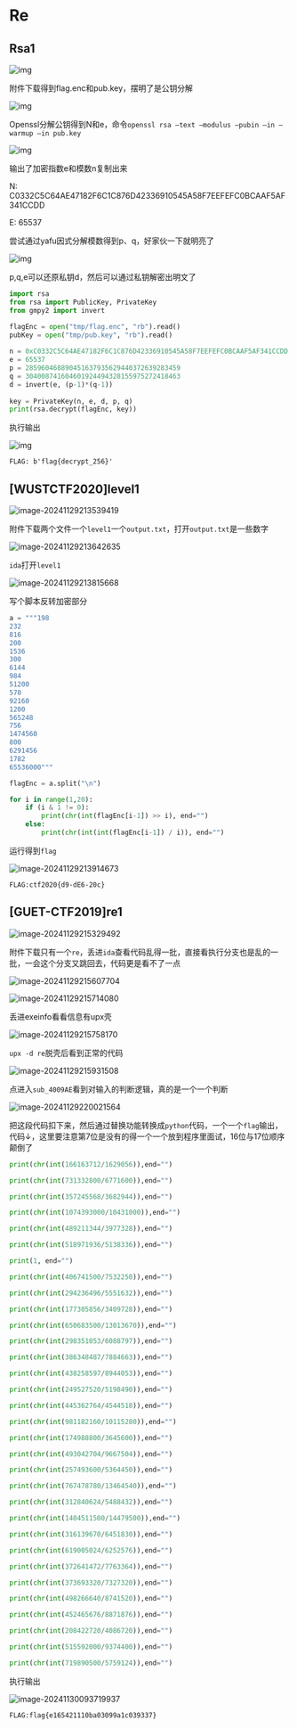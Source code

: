# Re

## Rsa1

![img](img/clip_image001.png)

附件下载得到flag.enc和pub.key，摆明了是公钥分解

![img](img/clip_image003.png)

Openssl分解公钥得到N和e，命令`openssl rsa –text –modulus –pubin –in –warmup –in pub.key`

![img](img/clip_image005.png)

输出了加密指数e和模数n复制出来

N: C0332C5C64AE47182F6C1C876D42336910545A58F7EEFEFC0BCAAF5AF341CCDD

E: 65537

尝试通过yafu因式分解模数得到p、q，好家伙一下就明亮了

![img](img/clip_image007.png)

p,q,e可以还原私钥d，然后可以通过私钥解密出明文了

```python
import rsa
from rsa import PublicKey, PrivateKey
from gmpy2 import invert

flagEnc = open("tmp/flag.enc", "rb").read()
pubKey = open("tmp/pub.key", "rb").read()
 
n = 0xC0332C5C64AE47182F6C1C876D42336910545A58F7EEFEFC0BCAAF5AF341CCDD
e = 65537
p = 285960468890451637935629440372639283459
q = 304008741604601924494328155975272418463
d = invert(e, (p-1)*(q-1))
 
key = PrivateKey(n, e, d, p, q)
print(rsa.decrypt(flagEnc, key))
```

执行输出

![img](img/clip_image009.png)

`FLAG: b'flag{decrypt_256}'`

## [WUSTCTF2020]level1

![image-20241129213539419](img/image-20241129213539419.png)

附件下载两个文件一个`level1`一个`output.txt`，打开`output.txt`是一些数字

![image-20241129213642635](img/image-20241129213642635.png)

`ida`打开`level1`

![image-20241129213815668](img/image-20241129213815668.png)

写个脚本反转加密部分

```python
a = """198
232
816
200
1536
300
6144
984
51200
570
92160
1200
565248
756
1474560
800
6291456
1782
65536000"""

flagEnc = a.split("\n")

for i in range(1,20):
    if (i & 1 != 0):
        print(chr(int(flagEnc[i-1]) >> i), end="")
    else:
        print(chr(int(int(flagEnc[i-1]) / i)), end="")
```

运行得到`flag`

![image-20241129213914673](img/image-20241129213914673.png)

`FLAG:ctf2020{d9-dE6-20c}`

## [GUET-CTF2019]re1

![image-20241129215329492](img/image-20241129215329492.png)



附件下载只有一个`re`，丢进`ida`查看代码乱得一批，直接看执行分支也是乱的一批，一会这个分支又跳回去，代码更是看不了一点

![image-20241129215607704](img/image-20241129215607704.png)

![image-20241129215714080](img/image-20241129215714080.png)

丢进exeinfo看看信息有upx壳

![image-20241129215758170](img/image-20241129215758170.png)

`upx -d re`脱壳后看到正常的代码

![image-20241129215931508](img/image-20241129215931508.png)

点进入`sub_4009AE`看到对输入的判断逻辑，真的是一个一个判断

![image-20241129220021564](img/image-20241129220021564.png)

把这段代码扣下来，然后通过替换功能转换成`python`代码，一个一个`flag`输出，代码↓，这里要注意第7位是没有的得一个一个放到程序里面试，16位与17位顺序颠倒了

```python
print(chr(int(166163712/1629056)),end="")

print(chr(int(731332800/6771600)),end="")

print(chr(int(357245568/3682944)),end="")

print(chr(int(1074393000/10431000)),end="")

print(chr(int(489211344/3977328)),end="")

print(chr(int(518971936/5138336)),end="")

print(1, end="")

print(chr(int(406741500/7532250)),end="")

print(chr(int(294236496/5551632)),end="")

print(chr(int(177305856/3409728)),end="")

print(chr(int(650683500/13013670)),end="")

print(chr(int(298351053/6088797)),end="")

print(chr(int(386348487/7884663)),end="")

print(chr(int(438258597/8944053)),end="")

print(chr(int(249527520/5198490)),end="")

print(chr(int(445362764/4544518)),end="")

print(chr(int(981182160/10115280)),end="")

print(chr(int(174988800/3645600)),end="")

print(chr(int(493042704/9667504)),end="")

print(chr(int(257493600/5364450)),end="")

print(chr(int(767478780/13464540)),end="")

print(chr(int(312840624/5488432)),end="")

print(chr(int(1404511500/14479500)),end="")

print(chr(int(316139670/6451830)),end="")

print(chr(int(619005024/6252576)),end="")

print(chr(int(372641472/7763364)),end="")

print(chr(int(373693320/7327320)),end="")

print(chr(int(498266640/8741520)),end="")

print(chr(int(452465676/8871876)),end="")

print(chr(int(208422720/4086720)),end="")

print(chr(int(515592000/9374400)),end="")

print(chr(int(719890500/5759124)),end="")
```

执行输出

![image-20241130093719937](img/image-20241130093719937.png)

`FLAG:flag{e165421110ba03099a1c039337}`